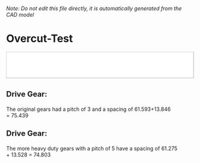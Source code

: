 ###### Note: Do not edit this file directly, it is automatically generated from the CAD model

# Overcut-Test

![](/project.svg)

<h3 style="font-size:20px;"><strong>Drive Gear:</strong></h3>The original gears had a pitch of 3 and a spacing of 61.593+13.846 = 75.439


<h3 style="font-size:20px;"><strong>Drive Gear:</strong></h3>The more heavy duty gears with a pitch of 5 have a spacing of 61.275 + 13.528 = 74.803


